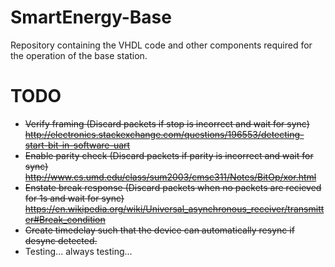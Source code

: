 # SmartEnergy-Base
Repository containing the VHDL code and other components required for the operation of the base station.

# TODO
- <s>Verify framing (Discard packets if stop is incorrect and wait for sync)
http://electronics.stackexchange.com/questions/196553/detecting-start-bit-in-software-uart</s>
- <s>Enable parity check (Discard packets if parity is incorrect and wait for sync)
http://www.cs.umd.edu/class/sum2003/cmsc311/Notes/BitOp/xor.html</s>
- <s>Enstate break response (Discard packets when no packets are recieved for 1s and wait for sync)
https://en.wikipedia.org/wiki/Universal_asynchronous_receiver/transmitter#Break_condition</s>
- <s>Create timedelay such that the device can automatically resync if desync detected.</s>
- Testing... always testing...
